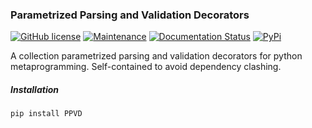 ### Parametrized Parsing and Validation Decorators 
[![GitHub license](https://img.shields.io/github/license/Naereen/StrapDown.js.svg)](https://github.com/darikoneil/PPVD/blob/master/LICENSE)
[![Maintenance](https://img.shields.io/badge/Maintained%3F-yes-green.svg)](https://GitHub.com/darikoneil/PPVD/graphs/commit-activity)
[![Documentation Status](https://readthedocs.org/projects/calscipy/badge/?version=latest)](https://ppvd.readthedocs.io/en/latest/?badge=latest)
[![PyPi](https://badgen.net/badge/icon/pypi?icon=pypi&label)](https://pypi.org/project/PPVD/)

A collection parametrized parsing and validation decorators for python metaprogramming. Self-contained to avoid dependency clashing.

##### Installation      
`pip install PPVD`
